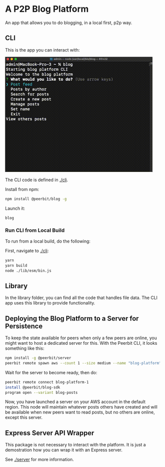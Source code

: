 
# A P2P Blog Platform

An app that allows you to do blogging, in a local first, p2p way.

## CLI

This is the app you can interact with:

![CLI Demo](./demo-cli.gif)

The CLI code is defined in [./cli](./cli).

Install from npm:

```sh
npm install @peerbit/blog -g
```

Launch it:

```sh
blog
```

### Run CLI from Local Build

To run from a local build, do the following:

First, navigate to [./cli](./cli):

```sh
yarn
yarn build
node ./lib/esm/bin.js
```

## Library

In the library folder, you can find all the code that handles file data. The CLI app uses this library to provide functionality.

## Deploying the Blog Platform to a Server for Persistence

To keep the state available for peers when only a few peers are online, you might want to host a dedicated server for this. With the Peerbit CLI, it looks something like this:

```sh
npm install -g @peerbit/server
peerbit remote spawn aws --count 1 --size medium --name "blog-platform"
```

Wait for the server to become ready, then do:

```sh
peerbit remote connect blog-platform-1
install @peerbit/blog-sdk
program open --variant blog-posts
```

Now, you have launched a server on your AWS account in the default region. This node will maintain whatever posts others have created and will be available when new peers want to read posts, but no others are online, except this server.

## Express Server API Wrapper

This package is not necessary to interact with the platform. It is just a demostration how you can wrap it with an Express server.

See [./server](./server) for more information.
